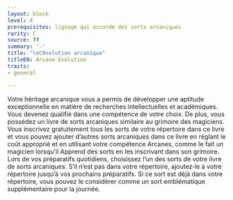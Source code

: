 ```yaml
---
layout: block
level: 4
prerequisites: lignage qui accorde des sorts arcaniques
rarity: C
source: ??
summary: '-'
title: "\xC9volution arcanique"
titleEN: Arcane Evolution
traits:
- general

---
```


<p>Votre héritage arcanique vous a permis de développer une aptitude exceptionnelle en matière de recherches intellectuelles et académiques. Vous devenez qualifié dans une compétence de votre choix. De plus, vous possédez un livre de sorts arcaniques similaire au grimoire des magiciens. Vous inscrivez gratuitement tous les sorts de votre répertoire dans ce livre et vous pouvez ajouter d’autres sorts arcaniques dans ce livre en réglant le coût approprié et en utilisant votre compétence Arcanes, comme le fait un magicien lorsqu’il Apprend des sorts en les inscrivant dans son grimoire. Lors de vos préparatifs quotidiens, choisissez l’un des sorts de votre livre de sorts arcaniques. S’il n’est pas dans votre répertoire, ajoutez‑le à votre répertoire jusqu’à vos prochains préparatifs. Si ce sort est déjà dans votre répertoire, vous pouvez le considérer comme un sort emblématique supplémentaire pour la journée.</p>